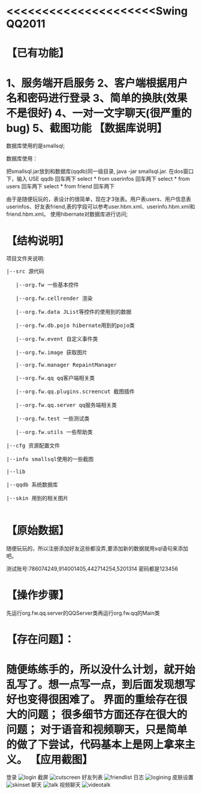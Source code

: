 <<<<<<<<<<<<<<<<<<<<<SwingQQ2011
===========
【已有功能】
===========
1、服务端开启服务
2、客户端根据用户名和密码进行登录
3、简单的换肤(效果不是很好)
4、一对一文字聊天(很严重的bug)
5、截图功能
【数据库说明】
===========
数据库使用的是smallsql;

数据库使用：

把smallsql.jar放到和数据库(qqdb)同一级目录,  java -jar smallsql.jar.
在dos窗口下，输入 USE qqdb  回车两下
select * from userinfos  回车两下
select * from users 回车两下
select * from friend 回车两下

由于是随便玩玩的，表设计的很简单，现在才3张表。用户表users、用户信息表userinfos、好友表friend,表的字段可以参考user.hbm.xml、userinfo.hbm.xml和friend.hbm.xml。
使用hibernate对数据库进行访问;

【结构说明】
===========
项目文件夹说明:<br/>
<pre>
|--src 源代码<br/>
   |--org.fw 一些基本控件<br/>
   |--org.fw.cellrender 渲染<br/>
   |--org.fw.data JList等控件的使用到的数据<br/>
   |--org.fw.db.pojo hibernate用到的pojo类<br/>
   |--org.fw.event 自定义事件类<br/>
   |--org.fw.image 获取图片<br/>
   |--org.fw.manager RepaintManager<br/>
   |--org.fw.qq qq客户端相关类<br/>
   |--org.fw.qq.plugins.screencut 截图插件<br/>
   |--org.fw.qq.server qq服务端相关类<br/>
   |--org.fw.test 一些测试类<br/>
   |--org.fw.utils 一些帮助类<br/>
|--cfg 资源配置文件<br/>
|--info smallsql使用的一些截图<br/>
|--lib <br/>
|--qqdb 系统数据库<br/>
|--skin 用到的相关图片<br/>
</pre>
【原始数据】
===========
随便玩玩的，所以注册添加好友这些都没弄,要添加新的数据就用sql语句来添加吧。

测试账号:786074249,914001405,442714254,5201314 密码都是123456

【操作步骤】
===========
先运行org.fw.qq.server的QQServer类再运行org.fw.qq的Main类

【存在问题】：
===========
随便练练手的，所以没什么计划，就开始乱写了。想一点写一点，到后面发现想写好也变得很困难了。
界面的重绘存在很大的问题；
很多细节方面还存在很大的问题；
对于语音和视频聊天，只是简单的做了下尝试，代码基本上是网上拿来主义。
【应用截图】
===========
登录
![login](https://github.com/SunflowersOfJava/SwingQQ2011/tree/master/readme/login.png)
截屏
![cutscreen](https://github.com/SunflowersOfJava/SwingQQ2011/tree/master/readme/cutscreen.png)
好友列表
![friendlist](https://github.com/SunflowersOfJava/SwingQQ2011/tree/master/readme/friendlist.png)
日志
![logining](https://github.com/SunflowersOfJava/SwingQQ2011/tree/master/readme/logining.png)
皮肤设置
![skinset](https://github.com/SunflowersOfJava/SwingQQ2011/readme/skinset.png)
聊天
![talk](https://github.com/SunflowersOfJava/SwingQQ2011/tree/master/readme/talk.png)
视频聊天
![videotalk](https://github.com/SunflowersOfJava/SwingQQ2011/tree/master/readme/videotalk.png)
